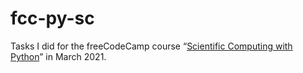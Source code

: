 # fcc-py-sc

Tasks I did for the freeCodeCamp course “[Scientific Computing with Python](https://www.freecodecamp.org/learn/scientific-computing-with-python/)” in March 2021.
